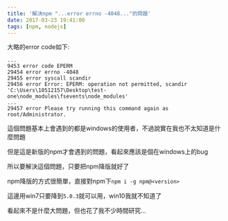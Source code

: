 ```yaml
---
title: '解決npm "...error errno -4048..."的問題'
date: 2017-03-23 19:41:00
tags: [npm, nodejs]
---
```


大略的error code如下:

    ...
    9453 error code EPERM
    29454 error errno -4048
    29455 error syscall scandir
    29456 error Error: EPERM: operation not permitted, scandir 'C:\Users\10512157\Desktop\test-one\node_modules\fsevents\node_modules'
    ...
    29457 error Please try running this command again as root/Administrator.

這個問題基本上會遇到的都是windows的使用者，不過說實在我也不太知道是什麼問題

但是這是新版的npm才會遇到的問題，看起來應該是個在windows上的bug

所以要解決這個問題，只要把npm降版就好了

npm降版的方式很簡單，直接對npm下`npm i -g npm@<version>`

這邊用win7只要降到`5.0.3`就可以用，win10我就不知道了

看起來不是什麼大問題，但也花了我不少時間研究...
